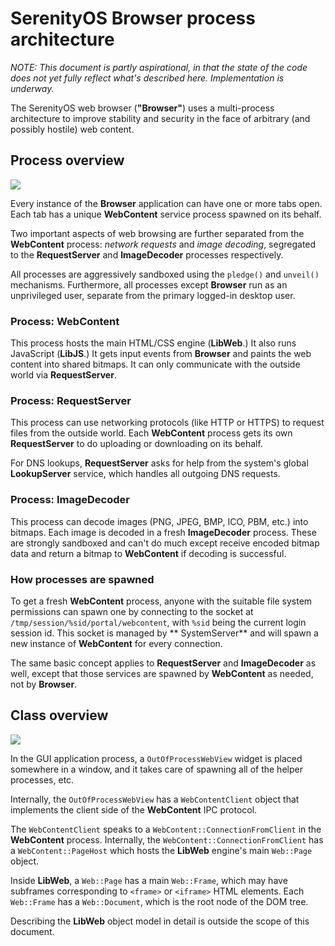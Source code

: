 # SerenityOS Browser process architecture

*NOTE: This document is partly aspirational, in that the state of the code does not yet fully reflect what's described here. Implementation is underway.*

The SerenityOS web browser (**"Browser"**) uses a multi-process architecture to improve stability and security in the face of arbitrary (and possibly hostile) web content.

## Process overview

![](processes.png)

Every instance of the **Browser** application can have one or more tabs open. Each tab has a unique **WebContent** service process spawned on its behalf.

Two important aspects of web browsing are further separated from the **WebContent** process: *network requests* and *image decoding*, segregated to the **RequestServer** and **ImageDecoder** processes respectively.

All processes are aggressively sandboxed using the `pledge()` and `unveil()` mechanisms. Furthermore, all processes except **Browser** run as an unprivileged user, separate from the primary logged-in desktop user.

### Process: WebContent

This process hosts the main HTML/CSS engine (**LibWeb**.) It also runs JavaScript (**LibJS**.) It gets input events from **Browser** and paints the web content into shared bitmaps. It can only communicate with the outside world via **RequestServer**.

### Process: RequestServer

This process can use networking protocols (like HTTP or HTTPS) to request files from the outside world. Each **WebContent** process gets its own **RequestServer** to do uploading or downloading on its behalf.

For DNS lookups, **RequestServer** asks for help from the system's global **LookupServer** service, which handles all outgoing DNS requests.

### Process: ImageDecoder

This process can decode images (PNG, JPEG, BMP, ICO, PBM, etc.) into bitmaps. Each image is decoded in a fresh **ImageDecoder** process. These are strongly sandboxed and can't do much except receive encoded bitmap data and return a bitmap to **WebContent** if decoding is successful.

### How processes are spawned

To get a fresh **WebContent** process, anyone with the suitable file system permissions can spawn one by connecting to
the socket at `/tmp/session/%sid/portal/webcontent`, with `%sid` being the current login session id. This socket is managed
by **
SystemServer** and will spawn a new instance of **WebContent** for every connection.

The same basic concept applies to **RequestServer** and **ImageDecoder** as well, except that those services are spawned
by **WebContent** as needed, not by **Browser**.

## Class overview

![](classes.png)

In the GUI application process, a `OutOfProcessWebView` widget is placed somewhere in a window, and it takes care of spawning all of the helper processes, etc.

Internally, the `OutOfProcessWebView` has a `WebContentClient` object that implements the client side of the **WebContent** IPC protocol.

The `WebContentClient` speaks to a `WebContent::ConnectionFromClient` in the **WebContent** process. Internally, the `WebContent::ConnectionFromClient` has a `WebContent::PageHost` which hosts the **LibWeb** engine's main `Web::Page` object.

Inside **LibWeb**, a `Web::Page` has a main `Web::Frame`, which may have subframes corresponding to `<frame>` or `<iframe>` HTML elements. Each `Web::Frame` has a `Web::Document`, which is the root node of the DOM tree.

Describing the **LibWeb** object model in detail is outside the scope of this document.
